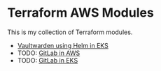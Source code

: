 
# Terraform AWS Modules

This is my collection of Terraform modules.

- [Vaultwarden using Helm in EKS](./vaultwarden-kubernetes/)
- TODO: [GitLab in AWS](./gitlab/)
- TODO: [GitLab in EKS](./gitlab-kubernetes/)
